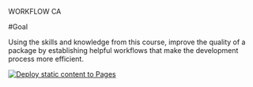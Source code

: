 WORKFLOW CA

#Goal

Using the skills and knowledge from this course, improve the quality of a package by establishing helpful workflows that make the development process more efficient.

[![Deploy static content to Pages](https://github.com/verpenunes/social-media-client/actions/workflows/pages.yml/badge.svg)](https://github.com/verpenunes/social-media-client/actions/workflows/pages.yml)
